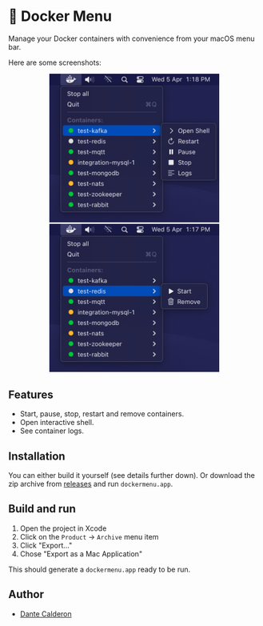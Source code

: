 # 🐬 Docker Menu

Manage your Docker containers with convenience from your macOS menu bar. 

Here are some screenshots:

<p align="center">
  <img src=".github/screenshots/screenshot1.png" alt="Your Image Alt Text" width="340px">
  <img src=".github/screenshots/screenshot2.png" alt="Your Image Alt Text" width="340px">
</p>

## Features

* Start, pause, stop, restart and remove containers.
* Open interactive shell.
* See container logs.

## Installation

You can either build it yourself (see details further down). Or download
the zip archive from [releases](https://github.com/dantehemerson/docker-menu/releases) and run `dockermenu.app`.

## Build and run

1. Open the project in Xcode
2. Click on the `Product` -> `Archive` menu item
3. Click "Export..."
4. Chose "Export as a Mac Application"

This should generate a `dockermenu.app` ready to be run.

## Author

* [Dante Calderon](https://github.com/dantehemerson)

